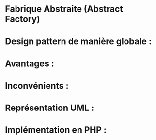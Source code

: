 # Fabrique Abstraite (Abstract Factory)

# Design pattern de manière globale :

# Avantages :

# Inconvénients : 

# Représentation UML : 

# Implémentation en PHP :

